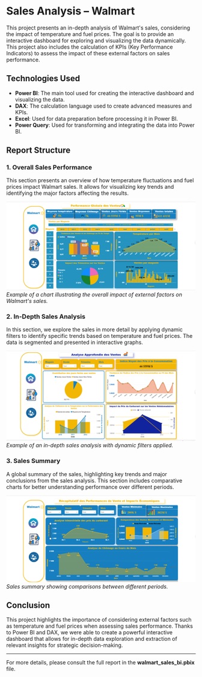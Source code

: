 # Sales Analysis – Walmart

This project presents an in-depth analysis of Walmart's sales, considering the impact of temperature and fuel prices. The goal is to provide an interactive dashboard for exploring and visualizing the data dynamically. This project also includes the calculation of KPIs (Key Performance Indicators) to assess the impact of these external factors on sales performance.

## Technologies Used

- **Power BI**: The main tool used for creating the interactive dashboard and visualizing the data.
- **DAX**: The calculation language used to create advanced measures and KPIs.
- **Excel**: Used for data preparation before processing it in Power BI.
- **Power Query**: Used for transforming and integrating the data into Power BI.

## Report Structure

### **1. Overall Sales Performance**
This section presents an overview of how temperature fluctuations and fuel prices impact Walmart sales. It allows for visualizing key trends and identifying the major factors affecting the results.

![Overall Sales Performance](images/page1.png)  
*Example of a chart illustrating the overall impact of external factors on Walmart's sales.*

### **2. In-Depth Sales Analysis**
In this section, we explore the sales in more detail by applying dynamic filters to identify specific trends based on temperature and fuel prices. The data is segmented and presented in interactive graphs.

![In-Depth Sales Analysis](images/page2.png)  
*Example of an in-depth sales analysis with dynamic filters applied.*

### **3. Sales Summary**
A global summary of the sales, highlighting key trends and major conclusions from the sales analysis. This section includes comparative charts for better understanding performance over different periods.

![Sales Summary and Economic Impact](images/page3.png)  
*Sales summary showing comparisons between different periods.*

## Conclusion

This project highlights the importance of considering external factors such as temperature and fuel prices when assessing sales performance. Thanks to Power BI and DAX, we were able to create a powerful interactive dashboard that allows for in-depth data exploration and extraction of relevant insights for strategic decision-making.

---

For more details, please consult the full report in the **walmart_sales_bi.pbix** file.

